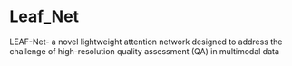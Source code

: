 # Leaf_Net
 LEAF-Net- a novel lightweight attention network designed to address the challenge of high-resolution quality assessment (QA) in multimodal data

